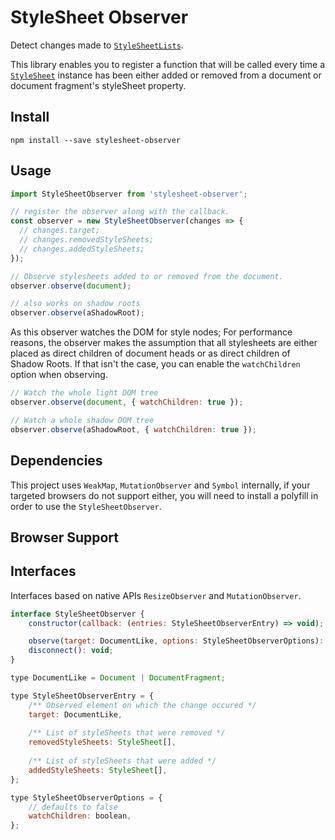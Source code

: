 # StyleSheet Observer

Detect changes made to [`StyleSheetLists`](https://developer.mozilla.org/en-US/docs/Web/API/StyleSheetList).

This library enables you to register a function that will be called every time 
a [`StyleSheet`](https://developer.mozilla.org/en-US/docs/Web/API/StyleSheet) instance has been either added or 
removed from a document or document fragment's styleSheet property.

## Install

`npm install --save stylesheet-observer`

## Usage

```javascript
import StyleSheetObserver from 'stylesheet-observer';

// register the observer along with the callback.
const observer = new StyleSheetObserver(changes => {
  // changes.target;
  // changes.removedStyleSheets;
  // changes.addedStyleSheets;
});

// Observe stylesheets added to or removed from the document.
observer.observe(document);

// also works on shadow roots
observer.observe(aShadowRoot);
```

As this observer watches the DOM for style nodes; For performance reasons, the observer makes the assumption 
that all stylesheets are either placed as direct children of document heads or as direct children of Shadow Roots. 
If that isn't the case, you can enable the `watchChildren` option when observing.

```javascript
// Watch the whole light DOM tree
observer.observe(document, { watchChildren: true });

// Watch a whole shadow DOM tree
observer.observe(aShadowRoot, { watchChildren: true });
```

## Dependencies

This project uses `WeakMap`, `MutationObserver` and `Symbol` internally, if your targeted browsers do not support 
either, you will need to install a polyfill in order to use the `StyleSheetObserver`.

## Browser Support



## Interfaces

Interfaces based on native APIs `ResizeObserver` and `MutationObserver`.

```javascript
interface StyleSheetObserver {
    constructor(callback: (entries: StyleSheetObserverEntry) => void);

    observe(target: DocumentLike, options: StyleSheetObserverOptions): void;
    disconnect(): void;
}

type DocumentLike = Document | DocumentFragment;

type StyleSheetObserverEntry = {
    /** Observed element on which the change occured */
    target: DocumentLike,
    
    /** List of styleSheets that were removed */
    removedStyleSheets: StyleSheet[],
    
    /** List of styleSheets that were added */
    addedStyleSheets: StyleSheet[],
};

type StyleSheetObserverOptions = {
    // defaults to false
    watchChildren: boolean,
};
```
